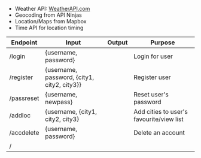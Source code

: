 - Weather API: <a href="https://www.weatherapi.com/" title="Weather API">WeatherAPI.com</a>
- Geocoding from API Ninjas
- Location/Maps from Mapbox
- Time API for location timing

| Endpoint   | Input                                       | Output | Purpose                                  |
|------------|---------------------------------------------|--------|------------------------------------------|
| /login     | {username, password}                        |        | Login for user                           |
| /register  | {username, password, {city1, city2, city3}} |        | Register user                            |
| /passreset | {username, newpass}                         |        | Reset user's password                    |
| /addloc    | {username, {city1, city2, city3}            |        | Add cities to user's favourite/view list |
| /accdelete | {username, password}                        |        | Delete an account                        |
| /          |                                             |        |                                          |